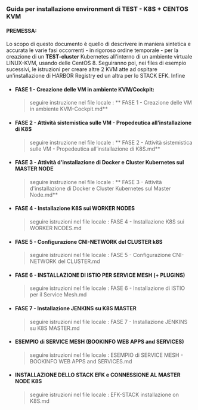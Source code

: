 ### Guida per installazione environment di TEST  - K8S + CENTOS KVM

#### PREMESSA:

Lo scopo di questo documento è quello di descrivere in maniera sintetica e accurata le varie fasi occorrenti - in rigoroso ordine temporale - per la creazione di un **TEST-cluster** Kubernetes all'interno di un ambiente virtuale LINUX-KVM, usando delle CentOS 8.
Seguiranno poi, nei files di esempio sucessivi, le istruzioni per creare altre 2 KVM atte ad ospitare un'installazione di HARBOR Registry ed un altra per lo STACK EFK.
Infine

* #### FASE 1 - Creazione delle VM in ambiente KVM/Cockpit:

  > seguire instruzione nel file locale : ** FASE 1 - Creazione delle VM in ambiente KVM-Cockpit.md**

 
* #### FASE 2 - Attività sistemistica sulle VM - Propedeutica all’installazione di K8S

  > seguire instruzione nel file locale : ** FASE 2 - Attività sistemistica sulle VM - Propedeutica all’installazione di K8S.md**

* #### FASE 3 - Attività d'installazione di Docker e Cluster Kubernetes sul MASTER NODE

  > seguire instruzione nel file locale : ** FASE 3 - Attività d'installazione di Docker e Cluster Kubernetes sul Master Node.md**


* #### FASE 4 - Installazione K8S sui WORKER NODES

  > seguire istruzioni nel file locale : FASE 4 - Installazione K8S sui WORKER NODES.md


* #### FASE 5 - Configurazione CNI-NETWORK del CLUSTER k8S

  > seguire istruzioni nel file locale : FASE 5 - Configurazione CNI-NETWORK del CLUSTER.md

* #### FASE 6 - INSTALLAZIONE DI ISTIO PER SERVICE MESH (+ PLUGINS)

  > seguire istruzioni nel file locale : FASE 6 - Installazione di ISTIO per il Service Mesh.md

* #### FASE 7 - Installazione JENKINS su K8S MASTER

  >seguire istruzioni nel file locale : FASE 7 - Installazione JENKINS su K8S MASTER.md
    
* #### ESEMPIO di SERVICE MESH (BOOKINFO WEB APPS and SERVICES)

  > seguire istruzioni nel file locale : ESEMPIO di SERVICE MESH - BOOKINFO WEB APPS and SERVICES.md

* #### INSTALLAZIONE DELLO STACK EFK e CONNESSIONE AL MASTER NODE K8S

  > seguire istruzioni nel file locale : EFK-STACK installazione on K8S.md
